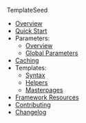 &nbsp;TemplateSeed

- [Overview](README.md)
- [Quick Start](quickstart.md)
- Parameters:
  - [Overview](parameters.md)
  - [Global Parameters](parameters-global.md)
- [Caching](caching.md)
- Templates:
  - [Syntax](template-syntax.md)
  - [Helpers](template-helpers.md)
  - [Masterpages](template-masterpages.md)
- [Framework Resources](framework-resources.md)
- [Contributing](contributing.md)
- [Changelog](changelog.md)
